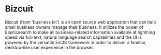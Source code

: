 # Bizcuit
Bizcuit (from 'business kit') is an open source web application that can help small business owners manage their business. It utilizes the power of Elasticsearch to make all business-related information available at lightning speed via full-text, natural language search capabilities and the UI is powered by the versatile ExtJS framework in order to deliver a familiar, desktop-like user experience in the browser.
